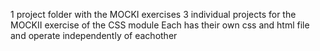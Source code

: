 1 project folder with the MOCKI exercises
3 individual projects for the MOCKII exercise of the CSS module
Each has their own css and html file and operate independently of eachother
